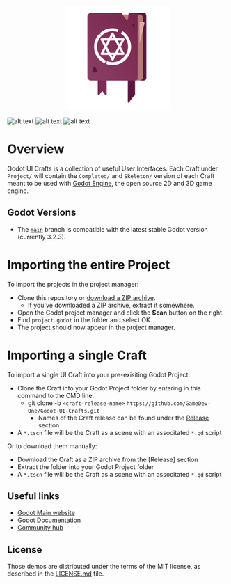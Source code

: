 <p align="center"><img src="Boilerplate/SpellBook.svg" width="240">

![alt text](https://img.shields.io/github/repo-size/GameDev-One/Godot-UI-Crafts?style=plastic)
![alt text](https://img.shields.io/github/license/GameDev-One/Godot-UI-Crafts?style=plastic)
![alt text](https://img.shields.io/twitter/follow/gamedevone1?style=social)

# Overview
Godot UI Crafts is a collection of useful User Interfaces. Each Craft under `Project/` will contain the `Completed/` and `Skeleton/` version of each Craft meant to be used with [Godot Engine](https://godotengine.org), the open source 2D and 3D game engine. 


## Godot Versions

- The [`main`](https://github.com/GameDev-One/Godot-UI-Crafts/tree/main) branch is compatible with the latest stable Godot version (currently 3.2.3).


# Importing the entire Project

To import the projects in the project manager:

- Clone this repository or [download a ZIP archive](https://github.com/GameDev-One/Godot-UI-Crafts/archive/main.zip).
  - If you've downloaded a ZIP archive, extract it somewhere.
- Open the Godot project manager and click the **Scan** button on the right.
- Find `project.godot` in the folder and select OK.
- The project should now appear in the project manager.

# Importing a single Craft

To import a single UI Craft into your pre-exisiting Godot Project:

- Clone the Craft into your Godot Project folder by entering in this command to the CMD line:
  - git clone -b `<craft-release-name>` `https://github.com/GameDev-One/Godot-UI-Crafts.git`
    - Names of the Craft release can be found under the [Release](https://github.com/GameDev-One/Godot-UI-Crafts/releases) section
- A `*.tscn` file will be the Craft as a scene with an associtated  `*.gd` script

Or to download them manually:
- Download the Craft as a ZIP archive from the [Release] section
- Extract the folder into your Godot Project folder
- A `*.tscn` file will be the Craft as a scene with an associtated  `*.gd` script

## Useful links

- [Godot Main website](https://godotengine.org)
- [Godot Documentation](http://docs.godotengine.org)
- [Community hub](https://godotengine.org/community)

## License

Those demos are distributed under the terms of the MIT license, as
described in the [LICENSE.md](LICENSE.md) file.